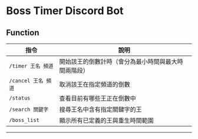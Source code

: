 # Boss Timer Discord Bot

## Function


| 指令 | 說明 |
|------|------|
| `/timer 王名 頻道` | 開始該王的倒數計時（會分為最小時間與最大時間兩階段） |
| `/cancel 王名 頻道` | 取消該王在指定頻道的倒數 |
| `/status` | 查看目前有哪些王正在倒數中 |
| `/search 關鍵字` | 搜尋王名中含有指定關鍵字的王 |
| `/boss_list` | 顯示所有已定義的王與重生時間範圍 |

---
